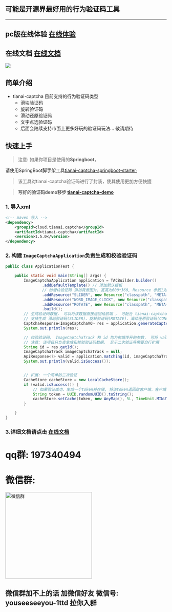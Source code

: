 ## 可能是开源界最好用的行为验证码工具

-----

## pc版在线体验 [在线体验](http://captcha.tianai.cloud)

## 在线文档 [在线文档](http://doc.captcha.tianai.cloud)

![](https://minio.tianai.cloud/public/%E6%A0%87%E9%A2%98%E5%9B%BE%E7%89%87.jpg)


## 简单介绍

- tianai-captcha 目前支持的行为验证码类型
    - 滑块验证码
    - 旋转验证码
    - 滑动还原验证码
    - 文字点选验证码
    - 后面会陆续支持市面上更多好玩的验证码玩法... 敬请期待

## 快速上手

> 注意:  如果你项目是使用的**Springboot**，
>
>
请使用SpringBoot脚手架工具[tianai-captcha-springboot-starter](https://gitee.com/tianai/tianai-captcha-springboot-starter);
>
> 该工具对tianai-captcha验证码进行了封装，使其使用更加方便快捷


> **写好的验证码demo移步 [tianai-captcha-demo](https://gitee.com/tianai/tianai-captcha-demo)**

### 1. 导入xml

```xml
<!-- maven 导入 -->
<dependency>
    <groupId>cloud.tianai.captcha</groupId>
    <artifactId>tianai-captcha</artifactId>
    <version>1.5.0</version>
</dependency>
```

### 2. 构建 `ImageCaptchaApplication`负责生成和校验验证码

```java
public class ApplicationTest {

    public static void main(String[] args) {
        ImageCaptchaApplication application = TACBuilder.builder()
                .addDefaultTemplate() // 添加默认模板
                // 给滑块验证码 添加背景图片，宽高为600*360, Resource 参数1为 classpath/file/url , 参数2 为具体url 
                .addResource("SLIDER", new Resource("classpath", "META-INF/cut-image/resource/1.jpg")) // 滑块验证的背景图
                .addResource("WORD_IMAGE_CLICK", new Resource("classpath", "META-INF/cut-image/resource/1.jpg")) // 文字点选的背景图
                .addResource("ROTATE", new Resource("classpath", "META-INF/cut-image/resource/1.jpg")) // 旋转验证的背景图
                .build();
        // 生成验证码数据， 可以将该数据直接返回给前端 ， 可配合 tianai-captcha-web-sdk 使用
        // 支持生成 滑动验证码(SLIDER)、旋转验证码(ROTATE)、滑动还原验证码(CONCAT)、文字点选验证码(WORD_IMAGE_CLICK)
        CaptchaResponse<ImageCaptchaVO> res = application.generateCaptcha("SLIDER");
        System.out.println(res);

        // 校验验证码， ImageCaptchaTrack 和 id 均为前端传开的参数， 可将 valid数据直接返回给 前端
        // 注意: 该项目只负责生成和校验验证码数据， 至于二次验证等需要自行扩展
        String id = res.getId();
        ImageCaptchaTrack imageCaptchaTrack = null;
        ApiResponse<?> valid = application.matching(id, imageCaptchaTrack);
        System.out.println(valid.isSuccess());


        // 扩展: 一个简单的二次验证
        CacheStore cacheStore = new LocalCacheStore();
        if (valid.isSuccess()) {
            // 如果验证成功，生成一个token并存储, 将该token返回给客户端，客户端下次请求数据时携带该token， 后台判断是否有效
            String token = UUID.randomUUID().toString();
            cacheStore.setCache(token, new AnyMap(), 5L, TimeUnit.MINUTES);
        }

    }
}

```
### 3.详细文档请点击 [在线文档](http://doc.captcha.tianai.cloud)
# qq群: 197340494

# 微信群:

<img src="https://minio.tianai.cloud/public/qun2.jpg?t=20230825" width="270px" title="微信群" />

## 微信群加不上的话 加微信好友 微信号: youseeseeyou-1ttd 拉你入群
